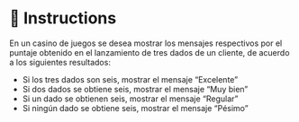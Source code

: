 # 📝 Instructions

En un casino de juegos se desea mostrar los mensajes respectivos por el puntaje obtenido en el lanzamiento de tres dados de un cliente, de acuerdo a los siguientes resultados:
+ Si los tres dados son seis, mostrar el mensaje “Excelente”
+ Si dos dados se obtiene seis, mostrar el mensaje “Muy bien”
+ Si un dado se obtienen seis, mostrar el mensaje “Regular”
+ Si ningún dado se obtiene seis, mostrar el mensaje “Pésimo”
